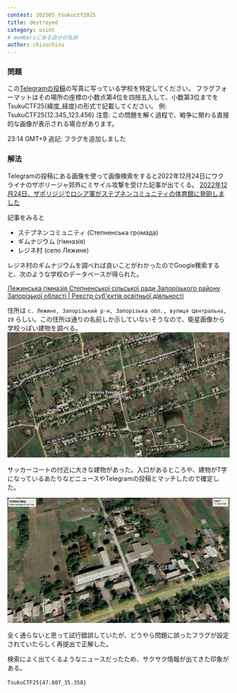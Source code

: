 ```yaml
---
contest: 202505_tsukuctf2025
title: destroyed
category: osint
# membersにある自分の名前
author: chizuchizu
---
```

### 問題

この[Telegramの投稿](https://t.me/etozp/19319)の写真に写っている学校を特定してください。
フラグフォーマットはその場所の座標の小数点第4位を四捨五入して、小数第3位までをTsukuCTF25{緯度_経度}の形式で記載してください。
例: TsukuCTF25{12.345_123.456}
注意: この問題を解く過程で、戦争に関わる直接的な画像が表示される場合があります。

23:14 GMT+9 追記: フラグを追加しました

### 解法

Telegramの投稿にある画像を使って画像検索をすると2022年12月24日にウクライナのザポリージャ郊外にミサイル攻撃を受けた記事が出てくる。
[2022年12月24日、ザポリジジでロシア軍がステプネンコミュニティの体育館に発砲しました](https://fakty.com.ua/ua/proisshestvija/20221224-rf-vdaryla-raketamy-po-peredmistyu-zaporizhzhya-zrujnovano-budivlyu-gimnaziyi/)

記事をみると
- ステプネンコミュニティ (Степненська громада)
- ギムナジウム (гімназія) 
- レジネ村 (село Лежине)

レジネ村のギムナジウムを調べれば良いことがわかったのでGoogle検索すると、次のような学校のデータベースが得られた。

[Лежинська гімназія Степненської сільської ради Запорізького району Запорізької області | Реєстр суб'єктів освітньої діяльності](https://registry.edbo.gov.ua/institution/136157/)

住所は `с. Лежине, Запорізький р-н, Запорізька обл., вулиця Центральна, 19` らしい。この住所は通りの名前しか示していないそうなので、衛星画像から学校っぽい建物を調べる。
![Alt text](./images/destroyed01.png)

サッカーコートの付近に大きな建物があった。入口があるところや、建物がT字になっているあたりなどニュースやTelegramの投稿とマッチしたので確定した。

![Alt text](./images/destroyed02.jpg)

全く通らないと思って試行錯誤していたが、どうやら問題に誤ったフラグが設定されていたらしく再提出で正解した。

検索によく出てくるようなニュースだったため、サクサク情報が出てきた印象がある。

`TsukuCTF25{47.807_35.358}`


